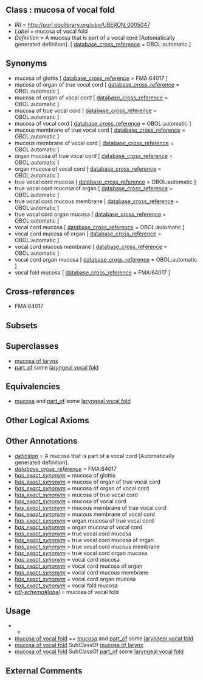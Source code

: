 
## Class : mucosa of vocal fold

 * *IRI* = http://purl.obolibrary.org/obo/UBERON_0005047
 * *Label* = mucosa of vocal fold
 * *Definition* = A mucosa that is part of a vocal cord [Automatically generated definition]. [ [database_cross_reference](../../ef/oboInOwl#hasDbXref.md) = OBOL:automatic ]

## Synonyms

 * mucosa of glottis [ [database_cross_reference](../../ef/oboInOwl#hasDbXref.md) = FMA:64017 ]
 * mucosa of organ of true vocal cord [ [database_cross_reference](../../ef/oboInOwl#hasDbXref.md) = OBOL:automatic ]
 * mucosa of organ of vocal cord [ [database_cross_reference](../../ef/oboInOwl#hasDbXref.md) = OBOL:automatic ]
 * mucosa of true vocal cord [ [database_cross_reference](../../ef/oboInOwl#hasDbXref.md) = OBOL:automatic ]
 * mucosa of vocal cord [ [database_cross_reference](../../ef/oboInOwl#hasDbXref.md) = OBOL:automatic ]
 * mucous membrane of true vocal cord [ [database_cross_reference](../../ef/oboInOwl#hasDbXref.md) = OBOL:automatic ]
 * mucous membrane of vocal cord [ [database_cross_reference](../../ef/oboInOwl#hasDbXref.md) = OBOL:automatic ]
 * organ mucosa of true vocal cord [ [database_cross_reference](../../ef/oboInOwl#hasDbXref.md) = OBOL:automatic ]
 * organ mucosa of vocal cord [ [database_cross_reference](../../ef/oboInOwl#hasDbXref.md) = OBOL:automatic ]
 * true vocal cord mucosa [ [database_cross_reference](../../ef/oboInOwl#hasDbXref.md) = OBOL:automatic ]
 * true vocal cord mucosa of organ [ [database_cross_reference](../../ef/oboInOwl#hasDbXref.md) = OBOL:automatic ]
 * true vocal cord mucous membrane [ [database_cross_reference](../../ef/oboInOwl#hasDbXref.md) = OBOL:automatic ]
 * true vocal cord organ mucosa [ [database_cross_reference](../../ef/oboInOwl#hasDbXref.md) = OBOL:automatic ]
 * vocal cord mucosa [ [database_cross_reference](../../ef/oboInOwl#hasDbXref.md) = OBOL:automatic ]
 * vocal cord mucosa of organ [ [database_cross_reference](../../ef/oboInOwl#hasDbXref.md) = OBOL:automatic ]
 * vocal cord mucous membrane [ [database_cross_reference](../../ef/oboInOwl#hasDbXref.md) = OBOL:automatic ]
 * vocal cord organ mucosa [ [database_cross_reference](../../ef/oboInOwl#hasDbXref.md) = OBOL:automatic ]
 * vocal fold mucosa [ [database_cross_reference](../../ef/oboInOwl#hasDbXref.md) = FMA:64017 ]

## Cross-references

 * FMA:64017

## Subsets


## Superclasses

 * [mucosa of larynx](../../UBERON/24/UBERON_0001824.md)
 * [part_of](../../BFO/50/BFO_0000050.md) some [laryngeal vocal fold](../../UBERON/06/UBERON_0003706.md)

## Equivalencies

 * [mucosa](../../UBERON/44/UBERON_0000344.md) and [part_of](../../BFO/50/BFO_0000050.md) some [laryngeal vocal fold](../../UBERON/06/UBERON_0003706.md)

## Other Logical Axioms


## Other Annotations

 * *[definition](../../IAO/15/IAO_0000115.md)* = A mucosa that is part of a vocal cord [Automatically generated definition].
 * *[database_cross_reference](../../ef/oboInOwl#hasDbXref.md)* = FMA:64017
 * *[has_exact_synonym](../../ym/oboInOwl#hasExactSynonym.md)* = mucosa of glottis
 * *[has_exact_synonym](../../ym/oboInOwl#hasExactSynonym.md)* = mucosa of organ of true vocal cord
 * *[has_exact_synonym](../../ym/oboInOwl#hasExactSynonym.md)* = mucosa of organ of vocal cord
 * *[has_exact_synonym](../../ym/oboInOwl#hasExactSynonym.md)* = mucosa of true vocal cord
 * *[has_exact_synonym](../../ym/oboInOwl#hasExactSynonym.md)* = mucosa of vocal cord
 * *[has_exact_synonym](../../ym/oboInOwl#hasExactSynonym.md)* = mucous membrane of true vocal cord
 * *[has_exact_synonym](../../ym/oboInOwl#hasExactSynonym.md)* = mucous membrane of vocal cord
 * *[has_exact_synonym](../../ym/oboInOwl#hasExactSynonym.md)* = organ mucosa of true vocal cord
 * *[has_exact_synonym](../../ym/oboInOwl#hasExactSynonym.md)* = organ mucosa of vocal cord
 * *[has_exact_synonym](../../ym/oboInOwl#hasExactSynonym.md)* = true vocal cord mucosa
 * *[has_exact_synonym](../../ym/oboInOwl#hasExactSynonym.md)* = true vocal cord mucosa of organ
 * *[has_exact_synonym](../../ym/oboInOwl#hasExactSynonym.md)* = true vocal cord mucous membrane
 * *[has_exact_synonym](../../ym/oboInOwl#hasExactSynonym.md)* = true vocal cord organ mucosa
 * *[has_exact_synonym](../../ym/oboInOwl#hasExactSynonym.md)* = vocal cord mucosa
 * *[has_exact_synonym](../../ym/oboInOwl#hasExactSynonym.md)* = vocal cord mucosa of organ
 * *[has_exact_synonym](../../ym/oboInOwl#hasExactSynonym.md)* = vocal cord mucous membrane
 * *[has_exact_synonym](../../ym/oboInOwl#hasExactSynonym.md)* = vocal cord organ mucosa
 * *[has_exact_synonym](../../ym/oboInOwl#hasExactSynonym.md)* = vocal fold mucosa
 * *[rdf-schema#label](../../el/rdf-schema#label.md)* = mucosa of vocal fold

## Usage

 * -
 * [mucosa of vocal fold](../../UBERON/47/UBERON_0005047.md) == [mucosa](../../UBERON/44/UBERON_0000344.md) and [part_of](../../BFO/50/BFO_0000050.md) some [laryngeal vocal fold](../../UBERON/06/UBERON_0003706.md)
 * [mucosa of vocal fold](../../UBERON/47/UBERON_0005047.md) SubClassOf [mucosa of larynx](../../UBERON/24/UBERON_0001824.md)
 * [mucosa of vocal fold](../../UBERON/47/UBERON_0005047.md) SubClassOf [part_of](../../BFO/50/BFO_0000050.md) some [laryngeal vocal fold](../../UBERON/06/UBERON_0003706.md)

## External Comments

